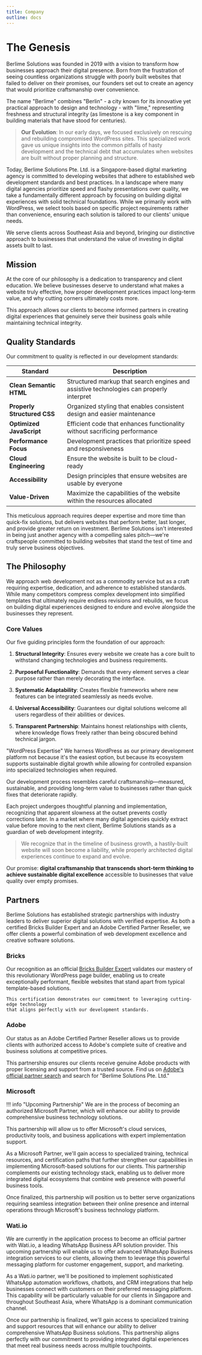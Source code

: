 ```yaml
---
title: Company
outline: docs
---
```


# The Genesis

Berlime Solutions was founded in 2019 with a vision to transform how businesses approach their digital presence. Born from the frustration of seeing countless organizations struggle with poorly built websites that failed to deliver on their promises, our founders set out to create an agency that would prioritize craftsmanship over convenience.

The name "Berlime" combines "Berlin" - a city known for its innovative yet practical approach to design and technology - with "lime," representing freshness and structural integrity (as limestone is a key component in building materials that have stood for centuries).

> **Our Evolution**: In our early days, we focused exclusively on rescuing and rebuilding compromised WordPress sites. This specialized work gave us unique insights into the common pitfalls of hasty development and the technical debt that accumulates when websites are built without proper planning and structure.

Today, Berlime Solutions Pte. Ltd. is a Singapore-based digital marketing agency is committed to developing websites that adhere to established web development standards and best practices. In a landscape where many digital agencies prioritize speed and flashy presentations over quality, we take a fundamentally different approach by focusing on building digital experiences with solid technical foundations. While we primarily work with WordPress, we select tools based on specific project requirements rather than convenience, ensuring each solution is tailored to our clients' unique needs.

We serve clients across Southeast Asia and beyond, bringing our distinctive approach to businesses that understand the value of investing in digital assets built to last.

## Mission

At the core of our philosophy is a dedication to transparency and client education. We believe businesses deserve to understand what makes a website truly effective, how proper development practices impact long-term value, and why cutting corners ultimately costs more.

This approach allows our clients to become informed partners in creating digital experiences that genuinely serve their business goals while maintaining technical integrity.

## Quality Standards

Our commitment to quality is reflected in our development standards:

| Standard | Description |
|----------|-------------|
| **Clean Semantic HTML** | Structured markup that search engines and assistive technologies can properly interpret |
| **Properly Structured CSS** | Organized styling that enables consistent design and easier maintenance |
| **Optimized JavaScript** | Efficient code that enhances functionality without sacrificing performance |
| **Performance Focus** | Development practices that prioritize speed and responsiveness |
| **Cloud Engineering** | Ensure the website is built to be cloud-ready |
| **Accessibility** | Design principles that ensure websites are usable by everyone |
| **Value-Driven** | Maximize the capabilities of the website within the resources allocated |


This meticulous approach requires deeper expertise and more time than quick-fix solutions, but delivers websites that perform better, last longer, and provide greater return on investment. Berlime Solutions isn't interested in being just another agency with a compelling sales pitch—we're craftspeople committed to building websites that stand the test of time and truly serve business objectives.

## The Philosophy

We approach web development not as a commodity service but as a craft requiring expertise, dedication, and adherence to established standards. While many competitors compress complex development into simplified templates that ultimately require endless revisions and rebuilds, we focus on building digital experiences designed to endure and evolve alongside the businesses they represent.

### Core Values

Our five guiding principles form the foundation of our approach:

1. **Structural Integrity**: Ensures every website we create has a core built to withstand changing technologies and business requirements.

2. **Purposeful Functionality**: Demands that every element serves a clear purpose rather than merely decorating the interface.

3. **Systematic Adaptability**: Creates flexible frameworks where new features can be integrated seamlessly as needs evolve.

4. **Universal Accessibility**: Guarantees our digital solutions welcome all users regardless of their abilities or devices.

5. **Transparent Partnership**: Maintains honest relationships with clients, where knowledge flows freely rather than being obscured behind technical jargon.

"WordPress Expertise"
    We harness WordPress as our primary development platform not because it's the easiest option, but because its ecosystem supports sustainable digital growth while allowing for controlled expansion into specialized technologies when required.

Our development process resembles careful craftsmanship—measured, sustainable, and providing long-term value to businesses rather than quick fixes that deteriorate rapidly.

Each project undergoes thoughtful planning and implementation, recognizing that apparent slowness at the outset prevents costly corrections later. In a market where many digital agencies quickly extract value before moving to the next client, Berlime Solutions stands as a guardian of web development integrity.

> We recognize that in the timeline of business growth, a hastily-built website will soon become a liability, while properly architected digital experiences continue to expand and evolve.

Our promise: __digital craftsmanship that transcends short-term thinking to achieve sustainable digital excellence__ accessible to businesses that value quality over empty promises.

## Partners

Berlime Solutions has established strategic partnerships with industry leaders to deliver superior digital solutions with verified expertise. As both a certified Bricks Builder Expert and an Adobe Certified Partner Reseller, we offer clients a powerful combination of web development excellence and creative software solutions.

### Bricks

Our recognition as an official [Bricks Builder Expert](https://bricksbuilder.io/expert/berlime/) validates our mastery of this revolutionary WordPress page builder, enabling us to create exceptionally performant, flexible websites that stand apart from typical template-based solutions. 

```
This certification demonstrates our commitment to leveraging cutting-edge technology 
that aligns perfectly with our development standards.
```

### Adobe

Our status as an Adobe Certified Partner Reseller allows us to provide clients with authorized access to Adobe's complete suite of creative and business solutions at competitive prices.

This partnership ensures our clients receive genuine Adobe products with proper licensing and support from a trusted source. Find us on [Adobe's official partner search](https://adobe.my.salesforce-sites.com/PartnerSearch?lang=en) and search for "Berlime Solutions Pte. Ltd."

### Microsoft

!!! info "Upcoming Partnership"
    We are in the process of becoming an authorized Microsoft Partner, which will enhance our ability to provide comprehensive business technology solutions.

This partnership will allow us to offer Microsoft's cloud services, productivity tools, and business applications with expert implementation support.

As a Microsoft Partner, we'll gain access to specialized training, technical resources, and certification paths that further strengthen our capabilities in implementing Microsoft-based solutions for our clients. This partnership complements our existing technology stack, enabling us to deliver more integrated digital ecosystems that combine web presence with powerful business tools.

Once finalized, this partnership will position us to better serve organizations requiring seamless integration between their online presence and internal operations through Microsoft's business technology platform.

### Wati.io

We are currently in the application process to become an official partner with Wati.io, a leading WhatsApp Business API solution provider. This upcoming partnership will enable us to offer advanced WhatsApp Business integration services to our clients, allowing them to leverage this powerful messaging platform for customer engagement, support, and marketing.

As a Wati.io partner, we'll be positioned to implement sophisticated WhatsApp automation workflows, chatbots, and CRM integrations that help businesses connect with customers on their preferred messaging platform. This capability will be particularly valuable for our clients in Singapore and throughout Southeast Asia, where WhatsApp is a dominant communication channel.

Once our partnership is finalized, we'll gain access to specialized training and support resources that will enhance our ability to deliver comprehensive WhatsApp Business solutions. This partnership aligns perfectly with our commitment to providing integrated digital experiences that meet real business needs across multiple touchpoints.